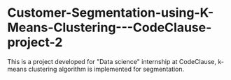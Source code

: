 # Customer-Segmentation-using-K-Means-Clustering---CodeClause-project-2
This is a project developed for "Data science" internship at CodeClause, k- means clustering algorithm is implemented for segmentation.
